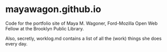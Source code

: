 # mayawagon.github.io
Code for the portfolio site of Maya M. Wagoner, Ford-Mozilla Open Web Fellow at the Brooklyn Public Library.

Also, secretly, worklog.md contains a list of all the (work) things she does every day. 
